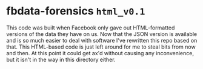 # fbdata-forensics `html_v0.1`

This code was built when Facebook only gave out HTML-formatted versions of
the data they have on us.  Now that the JSON version is available and is so
much easier to deal with software I've rewritten this repo based on that.
This HTML-based code is just left around for me to steal bits from now and
then.  At this point it could get ax'd without causing any inconvenience,
but it isn't in the way in this directory either.
